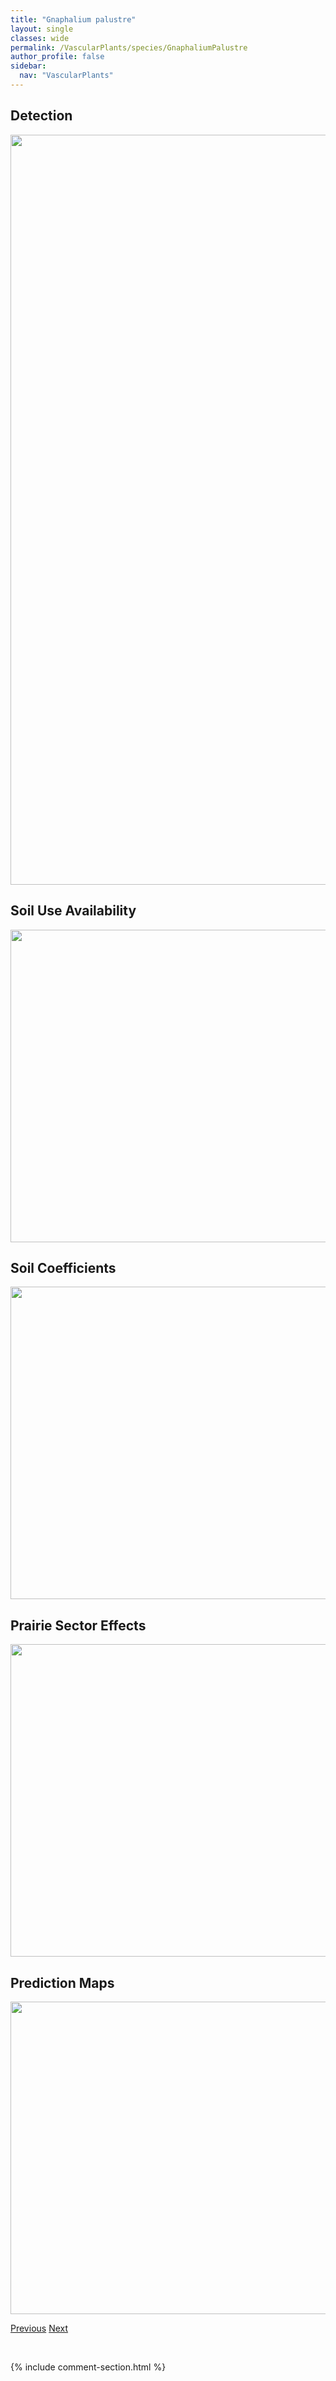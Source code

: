 ```yaml
---
title: "Gnaphalium palustre"
layout: single
classes: wide
permalink: /VascularPlants/species/GnaphaliumPalustre
author_profile: false
sidebar:
  nav: "VascularPlants"
---
```


<h2>Detection</h2>

<a href="https://drive.google.com/uc?export=view&id=1QGy-Bbrr3AI0ythpv4Yor-Hq4FktPmFl">
<img src="https://drive.google.com/uc?export=view&id=1QGy-Bbrr3AI0ythpv4Yor-Hq4FktPmFl" height = "1200" width = "800">
</a>


<h2>Soil Use Availability</h2>

<a href="https://drive.google.com/uc?export=view&id=1UpSx0pDNHTf9hVHfBr7o6cM8ZfBzX3mq">
<img src="https://drive.google.com/uc?export=view&id=1UpSx0pDNHTf9hVHfBr7o6cM8ZfBzX3mq" height = "500" width = "1000">
</a>


<h2>Soil Coefficients</h2>

<a href="https://drive.google.com/uc?export=view&id=1hSBNqCBIOvz9AodKt_9-HG-xm_r91wpH">
<img src="https://drive.google.com/uc?export=view&id=1hSBNqCBIOvz9AodKt_9-HG-xm_r91wpH" height = "500" width = "1000">
</a>


<h2>Prairie Sector Effects</h2>

<a href="https://drive.google.com/uc?export=view&id=1wQAWyOxBMac2apOuvrkeR_KLCXa_Id2F">
<img src="https://drive.google.com/uc?export=view&id=1wQAWyOxBMac2apOuvrkeR_KLCXa_Id2F" height = "500" width = "1000">
</a>


<h2>Prediction Maps</h2>

<a href="https://drive.google.com/uc?export=view&id=1_rzWdOFu6bt91KeHzg5PXMG_THgeQ6Ui">
<img src="https://drive.google.com/uc?export=view&id=1_rzWdOFu6bt91KeHzg5PXMG_THgeQ6Ui" height = "500" width = "1000">
</a>


<a href="/DevelopmentWebsite/VascularPlants/species/Gnaphalium" class="pagination--pager" title="Gnaphalium">Previous</a> <a href="/DevelopmentWebsite/VascularPlants/species/GnaphaliumUliginosum" class="pagination--pager" title="Gnaphalium uliginosum">Next</a>

<p>&nbsp;</p>

{% include comment-section.html %}
